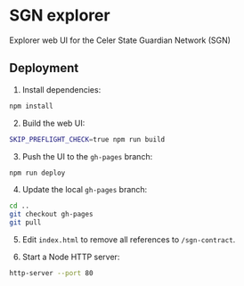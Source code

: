 # SGN explorer

Explorer web UI for the Celer State Guardian Network (SGN)

## Deployment

1. Install dependencies:

```sh
npm install
```

2. Build the web UI:

```sh
SKIP_PREFLIGHT_CHECK=true npm run build
```

3. Push the UI to the `gh-pages` branch:

```sh
npm run deploy
```

4. Update the local `gh-pages` branch:

```sh
cd ..
git checkout gh-pages
git pull
```

5. Edit `index.html` to remove all references to `/sgn-contract`.

6. Start a Node HTTP server:

```sh
http-server --port 80
```

